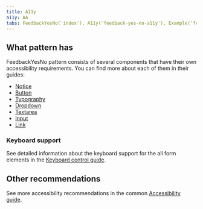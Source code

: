 ```yaml
---
title: A11y
a11y: AA
tabs: FeedbackYesNo('index'), A11y('feedback-yes-no-a11y'), Example('feedback-yes-no-code')
---
```


## What pattern has

FeedbackYesNo pattern consists of several components that have their own accessibility requirements. You can find more about each of them in their guides:

- [Notice](/components/notice/notice-a11y)
- [Button](/components/button/button-a11y)
- [Typography](/style/typography/typography-a11y)
- [Dropdown](/components/dropdown/dropdown-a11y)
- [Textarea](/components/textarea/textarea-a11y)
- [Input](/components/input/input-a11y)
- [Link](/components/link/link-a11y)

### Keyboard support

See detailed information about the keyboard support for the all form elements in the [Keyboard control guide](/core-principles/a11y/a11y-keyboard/).

## Other recommendations

See more accessibility recommendations in the common [Accessibility guide](/core-principles/a11y/).
